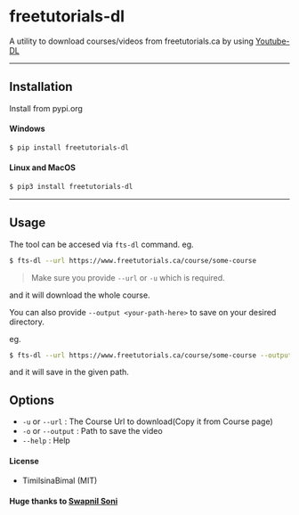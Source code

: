 # freetutorials-dl

A utility to download courses/videos from freetutorials.ca by using [Youtube-DL](https://github.com/ytdl-org/youtube-dl)

<hr>

## Installation
Install from pypi.org

#### Windows
```sh
$ pip install freetutorials-dl
```
#### Linux and MacOS

```sh
$ pip3 install freetutorials-dl
```

<hr>

## Usage

The tool can be accesed via `fts-dl` command.
eg.

```sh
$ fts-dl --url https://www.freetutorials.ca/course/some-course
```

> Make sure you provide `--url` or `-u` which is required.

and it will download the whole course.

You can also provide `--output <your-path-here>` to save on your desired directory.

eg.

```sh
$ fts-dl --url https://www.freetutorials.ca/course/some-course --output ~/my_course
```

and it will save in the given path.

## Options
 - ```-u``` or ```--url``` : The Course Url to download(Copy it from Course page)
 - ```-o``` or ```--output``` : Path to save the video
 - ```--help``` : Help


#### License

-   TimilsinaBimal (MIT)

<h4>Huge thanks to <a href="https://github.com/SwapnilSoni1999/learningcrux-dl">Swapnil Soni</a></h4>
